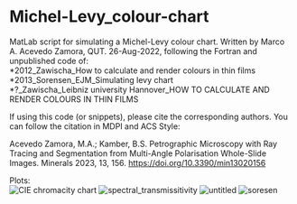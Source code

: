 # Michel-Levy_colour-chart
MatLab script for simulating a Michel-Levy colour chart. Written by Marco A. Acevedo Zamora, QUT. 26-Aug-2022, following the Fortran and unpublished code of:<br/> 
  *2012_Zawischa_How to calculate and render colours in thin films<br/>
  *2013_Sorensen_EJM_Simulating levy chart<br/>
  *?_Zawischa_Leibniz university Hannover_HOW TO CALCULATE AND RENDER COLOURS IN THIN FILMS<br/>
  
If using this code (or snippets), please cite the corresponding authors. You can follow the citation in MDPI and ACS Style:

Acevedo Zamora, M.A.; Kamber, B.S. Petrographic Microscopy with Ray Tracing and Segmentation from Multi-Angle Polarisation Whole-Slide Images. Minerals 2023, 13, 156. https://doi.org/10.3390/min13020156


Plots:<br/>
  ![CIE chromacity chart](https://user-images.githubusercontent.com/61703106/190296995-78431e1e-9640-4f72-8b85-ba7eb0b9605c.png)
  ![spectral_transmissitivity](https://user-images.githubusercontent.com/61703106/188053339-23bc81e0-f9f2-40d9-b9d7-ff8f1f039fe7.png)
  ![untitled](https://user-images.githubusercontent.com/61703106/187136526-fb36d2f0-33a1-40f0-bc7e-f223f107757b.png)
  ![soresen](https://user-images.githubusercontent.com/61703106/187344590-2db158f6-5594-4b74-8fd0-c7bcef64b5aa.png)
